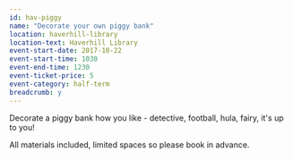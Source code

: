 ```yaml
---
id: hav-piggy
name: "Decorate your own piggy bank"
location: haverhill-library
location-text: Haverhill Library
event-start-date: 2017-10-22
event-start-time: 1030
event-end-time: 1230
event-ticket-price: 5
event-category: half-term
breadcrumb: y
---
```


Decorate a piggy bank how you like - detective, football, hula, fairy, it's up to you!

All materials included, limited spaces so please book in advance.

